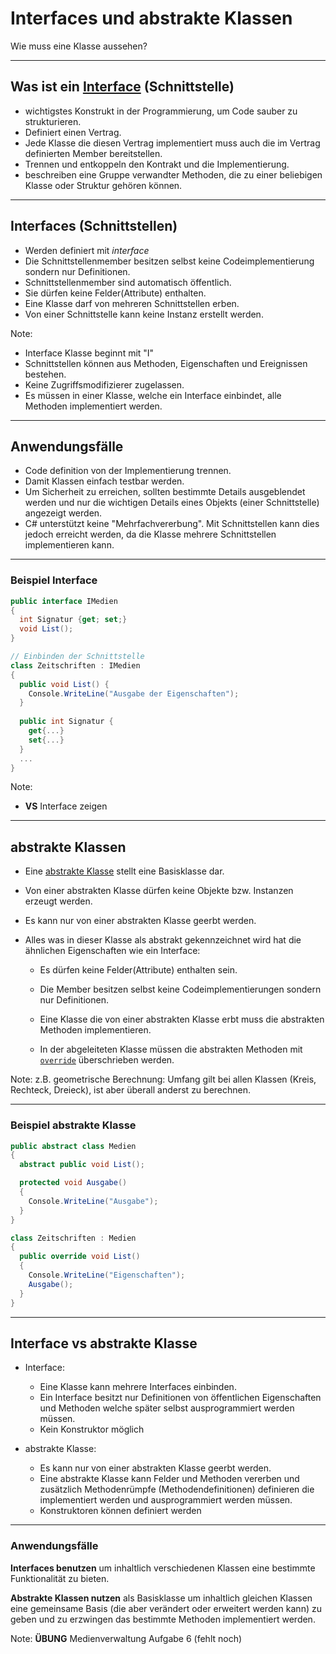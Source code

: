 # Interfaces und abstrakte Klassen

Wie muss eine Klasse aussehen?

---

<!-- .slide: class="left" -->
## Was ist ein [Interface]((https://docs.microsoft.com/de-de/dotnet/csharp/language-reference/keywords/interface)) (Schnittstelle)

* wichtigstes Konstrukt in der Programmierung, um Code sauber zu strukturieren.
* Definiert einen Vertrag.
* Jede Klasse die diesen Vertrag implementiert muss auch die im Vertrag definierten Member bereitstellen.
* Trennen und entkoppeln den Kontrakt und die Implementierung.
* beschreiben eine Gruppe verwandter Methoden, die zu einer beliebigen Klasse oder Struktur gehören können.

---

<!-- .slide: class="left" -->
## Interfaces (Schnittstellen)

* Werden definiert mit _interface_
* Die Schnittstellenmember besitzen selbst keine Codeimplementierung sondern nur Definitionen.
* Schnittstellenmember sind automatisch öffentlich.
* Sie dürfen keine Felder(Attribute) enthalten.
* Eine Klasse darf von mehreren Schnittstellen erben.
* Von einer Schnittstelle kann keine Instanz erstellt werden.

Note:

* Interface Klasse beginnt mit "I"
* Schnittstellen können aus Methoden, Eigenschaften und Ereignissen bestehen.
* Keine Zugriffsmodifizierer zugelassen.
* Es müssen in einer Klasse, welche ein Interface einbindet, alle Methoden implementiert werden.

---

<!-- .slide: class="left" -->
## Anwendungsfälle

* Code definition von der Implementierung trennen.
* Damit Klassen einfach testbar werden.
* Um Sicherheit zu erreichen, sollten bestimmte Details ausgeblendet werden und nur die wichtigen Details eines Objekts (einer Schnittstelle) angezeigt werden.
* C# unterstützt keine "Mehrfachvererbung". Mit Schnittstellen kann dies jedoch erreicht werden, da die Klasse mehrere Schnittstellen implementieren kann.

---

<!-- .slide: class="left" -->
### Beispiel Interface

```csharp []
public interface IMedien 
{
  int Signatur {get; set;}
  void List();
}

// Einbinden der Schnittstelle
class Zeitschriften : IMedien 
{
  public void List() {
    Console.WriteLine("Ausgabe der Eigenschaften");
  }
  
  public int Signatur {
    get{...}
    set{...}
  }
  ...
}
```

Note:

* **VS** Interface zeigen

---

<!-- .slide: class="left" -->
## abstrakte Klassen

* Eine [abstrakte Klasse](https://docs.microsoft.com/de-de/dotnet/csharp/programming-guide/classes-and-structs/abstract-and-sealed-classes-and-class-members) stellt eine Basisklasse dar.

* Von einer abstrakten Klasse dürfen keine Objekte bzw. Instanzen erzeugt werden.

* Es kann nur von einer abstrakten Klasse geerbt werden.

* Alles was in dieser Klasse als abstrakt gekennzeichnet wird hat die ähnlichen Eigenschaften wie ein Interface:

  * Es dürfen keine Felder(Attribute) enthalten sein.

  * Die Member besitzen selbst keine Codeimplementierungen sondern nur Definitionen.

  * Eine Klasse die von einer abstrakten Klasse erbt muss die abstrakten Methoden implementieren.

  * In der abgeleiteten Klasse müssen die abstrakten Methoden mit [`override`](https://docs.microsoft.com/de-de/dotnet/csharp/language-reference/keywords/override) überschrieben werden.

Note: z.B. geometrische Berechnung: Umfang gilt bei allen Klassen (Kreis, Rechteck, Dreieck), ist aber überall anderst zu berechnen.

---

<!-- .slide: class="left" -->
### Beispiel abstrakte Klasse

```csharp []
public abstract class Medien 
{
  abstract public void List();

  protected void Ausgabe() 
  {
    Console.WriteLine("Ausgabe");
  }
}

class Zeitschriften : Medien 
{
  public override void List() 
  {
    Console.WriteLine("Eigenschaften");
    Ausgabe();
  }
}
```

---

<!-- .slide: class="left" -->
## Interface vs abstrakte Klasse

* Interface:
  * Eine Klasse kann mehrere Interfaces einbinden.
  * Ein Interface besitzt nur Definitionen von öffentlichen Eigenschaften und Methoden welche später selbst ausprogrammiert werden müssen.
  * Kein Konstruktor möglich

* abstrakte Klasse:
  * Es kann nur von einer abstrakten Klasse geerbt werden.
  * Eine abstrakte Klasse kann Felder und Methoden vererben und zusätzlich Methodenrümpfe (Methodendefinitionen) definieren die implementiert werden und ausprogrammiert werden müssen.
  * Konstruktoren können definiert werden

---

<!-- .slide: class="left" -->
### Anwendungsfälle

**Interfaces benutzen** um inhaltlich verschiedenen Klassen eine bestimmte Funktionalität zu bieten.

**Abstrakte Klassen nutzen** als Basisklasse um inhaltlich gleichen Klassen eine gemeinsame Basis (die aber verändert oder erweitert werden kann) zu geben und zu erzwingen das bestimmte Methoden implementiert werden.

Note: **ÜBUNG** Medienverwaltung Aufgabe 6 (fehlt noch)
